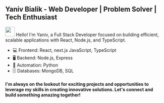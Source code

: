 


## Yaniv Bialik - Web Developer | Problem Solver | Tech Enthusiast

<img src="https://raw.githubusercontent.com/MartinHeinz/MartinHeinz/master/wave.gif" width="30" height="30" />  Hello! I'm Yaniv, a Full Stack Developer focused on building efficient, scalable applications with React, Node.js, and TypeScript.

- 💻 Frontend:  React, next.js JavaScript, TypeScript
- 🖥️ Backend: Node.js, Express
- 🐍 Automation: Python
- 🗄️ Databases: MongoDB, SQL

#### I'm always on the lookout for exciting projects and opportunities to leverage my skills in creating innovative solutions. Let's connect and build something amazing together!











